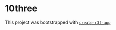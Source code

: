 # 10three

This project was bootstrapped with [`create-r3f-app`](https://github.com/utsuboco/create-r3f-app)